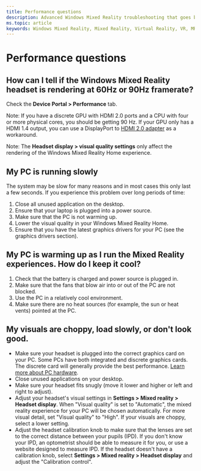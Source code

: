 ```yaml
---
title: Performance questions
description: Advanced Windows Mixed Reality troubleshooting that goes beyond our standard consumer support documentation.
ms.topic: article
keywords: Windows Mixed Reality, Mixed Reality, Virtual Reality, VR, MR, Troubleshoot, Errors, Help, Support, Performance
---
```


# Performance questions

## How can I tell if the Windows Mixed Reality headset is rendering at 60Hz or 90Hz framerate?

Check the **Device Portal > Performance** tab. 

Note: If you have a discrete GPU with HDMI 2.0 ports and a CPU with four or more physical cores, you should be getting 90 Hz. If your GPU only has a HDMI 1.4 output, you can use a DisplayPort to [HDMI 2.0 adapter](https://holodocswiki.com/wiki/Recommended_adapters_for_Windows_Mixed_Reality_Capable_PCs) as a workaround. 

Note: The **Headset display > visual quality settings** only affect the rendering of the Windows Mixed Reality Home experience.

## My PC is running slowly

The system may be slow for many reasons and in most cases this only last a few seconds. If you experience this problem over long periods of time:
1. Close all unused application on the desktop.
2. Ensure that your laptop is plugged into a power source.
3. Make sure that the PC is not warming up.
4. Lower the visual quality in your Windows Mixed Reality Home.
5. Ensure that you have the latest graphics drivers for your PC (see the graphics drivers section).

## My PC is warming up as I run the Mixed Reality experiences. How do I keep it cool?

1. Check that the battery is charged and power source is plugged in.
2. Make sure that the fans that blow air into or out of the PC are not blocked.
3. Use the PC in a relatively cool environment.
4. Make sure there are no heat sources (for example, the sun or heat vents) pointed at the PC.

## My visuals are choppy, load slowly, or don't look good.
* Make sure your headset is plugged into the correct graphics card on your PC. Some PCs have both integrated and discrete graphics cards. The discrete card will generally provide the best performance. [Learn more about PC hardware](https://support.microsoft.com/en-us/help/4039260/windows-10-mixed-reality-pc-hardware-guidelines).
* Close unused applications on your desktop.
* Make sure your headset fits snugly (move it lower and higher or left and right to adjust).
* Adjust your headset's visual settings in **Settings > Mixed reality > Headset display**. When "Visual quality" is set to "Automatic", the mixed reality experience for your PC will be chosen automatically. For more visual detail, set "Visual quality" to "High". If your visuals are choppy, select a lower setting.
* Adjust the headset calibration knob to make sure that the lenses are set to the correct distance between your pupils (IPD). If you don't know your IPD, an optometrist should be able to measure it for you, or use a website designed to measure IPD. If the headset doesn't have a calibration knob, select **Settings > Mixed reality > Headset display** and adjust the "Calibration control".
